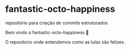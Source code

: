 # fantastic-octo-happiness
repositório para criação de commits estruturados

Bem vindo a fantastic-octo-happiness :tada:

O repositorio onde entendemos como as lulas são felizes.
